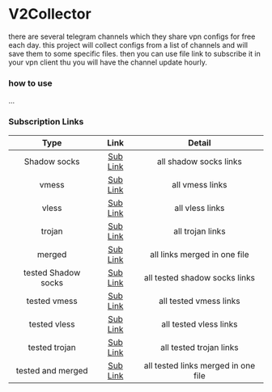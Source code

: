 # V2Collector

there are several telegram channels which
they share vpn configs for free each day.
this project will collect configs from
a list of channels and will save them to
some specific files. then you can use file
link to subscribe it in your vpn client thu
you will have the channel update hourly.


### how to use
...


### Subscription Links

|          Type       |                                           Link                                                |                 Detail              |
|:-------------------:|:---------------------------------------------------------------------------------------------:|:-----------------------------------:|
| Shadow socks        | [Sub Link](https://raw.githubusercontent.com/Use4Free/V2Collector/master/hub/ss.txt)                | all shadow socks links              |
|     vmess           | [Sub Link](https://raw.githubusercontent.com/Use4Free/V2Collector/master/hub/vmess.txt)             |    all vmess links                  |
|     vless           | [Sub Link](https://raw.githubusercontent.com/Use4Free/V2Collector/master/hub/vless.txt)             |    all vless links                  |
|     trojan          | [Sub Link](https://raw.githubusercontent.com/Use4Free/V2Collector/master/hub/trojan.txt)            |    all trojan links                 |
|     merged          | [Sub Link](https://raw.githubusercontent.com/Use4Free/V2Collector/master/hub/merged.txt)            | all links merged in one file        |
| tested Shadow socks | [Sub Link](https://raw.githubusercontent.com/Use4Free/V2Collector/master/hub/tested/ss.txt)         | all tested shadow socks links       |
| tested vmess        | [Sub Link](https://raw.githubusercontent.com/Use4Free/V2Collector/master/hub/tested/vmess.txt)      |    all tested vmess links           |
| tested vless        | [Sub Link](https://raw.githubusercontent.com/Use4Free/V2Collector/master/hub/tested/vless.txt)      |    all tested vless links           |
| tested trojan       | [Sub Link](https://raw.githubusercontent.com/Use4Free/V2Collector/master/hub/tested/trojan.txt)     |    all tested trojan links          |
| tested and merged   | [Sub Link](https://raw.githubusercontent.com/Use4Free/V2Collector/master/hub/tested/merged.txt)     | all tested links merged in one file |



